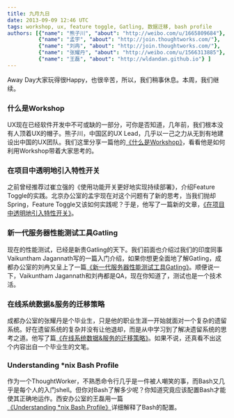 ```yaml
---
title: 九月九日
date: 2013-09-09 12:46 UTC
tags: workshop, ux, feature toggle, Gatling, 数据迁移, bash profile
authors: [{"name": "熊子川", "about": "http://weibo.com/u/1665809684"},
		  {"name": "孟宇", "about": "http://join.thoughtworks.com/"},
		  {"name": "刘冉", "about": "http://join.thoughtworks.com/"},
		  {"name": "张耀丹", "about": "http://weibo.com/u/1566313885"},
		  {"name": "王磊", "about": "http://wldandan.github.io"} ]
---
```

Away Day大家玩得很Happy，也很辛苦，所以，我们稍事休息。本周，我们继续。

### 什么是Workshop
UX现在已经软件开发中不可或缺的一部分，可你是否知道，几年前，我们根本没有人顶着UX的帽子。熊子川，中国区的UX Lead，几乎以一己之力从无到有地建设出中国的UX团队。我们这里分享一篇他的[《什么是Workshop》](http://www.tuzei8.com/2013/07/what-is-workshop/)，看看他是如何利用Workshop带着大家思考的。

### 在项目中透明地引入特性开关
之前曾经推荐过崔立强的《使用功能开关更好地实现持续部署》，介绍Feature Toggle的实践。北京办公室的孟宇现在对这个问题有了新的思考，当我们抛却Spring，Feature Toggle又该如何实践呢？于是，他写了一篇新的文章，[《在项目中透明地引入特性开关》](http://www.infoq.com/cn/articles/introducing-characteristics-switch-in-project-transparently)。

### 新一代服务器性能测试工具Gatling
现在的性能测试，已经是新贵Gatling的天下。我们前面也介绍过我们的印度同事Vaikuntham Jagannath写的一篇入门介绍，如果你想更全面地了解Gatling，成都办公室的刘冉又呈上了一篇[《新一代服务器性能测试工具Gatling》](http://www.infoq.com/cn/articles/new-generation-server-testing-tool-gatling)。顺便说一下，Vaikuntham Jagannath和刘冉都是QA，现在你知道了，测试也是一个技术活。

### 在线系统数据&服务的迁移策略
成都办公室的张耀丹是个毕业生，只是他的职业生涯一开始就面对一个复杂的遗留系统。好在遗留系统的复杂并没有让他退却，而是从中学习到了解决遗留系统的思考之道。他写了篇[《在线系统数据&服务的迁移策略》](http://yaodanzhang.com/blog/2013/08/19/migration-strategy-for-online-system/)。如果不说，还真看不出这个内容出自一个毕业生的文笔。

### Understanding *nix Bash Profile
作为一个ThoughtWorker，不熟悉命令行几乎是一件被人嘲笑的事，而Bash又几乎是每个人的入门shell。但你对Bash了解多少呢？你知道究竟应该配置Bash才能使其正确地运作。西安办公室的王磊用一篇[《Understanding *nix Bash Profile》](http://wldandan.github.io/blog/2013/05/23/understanding-unix-bash/)详细解释了Bash的配置。
